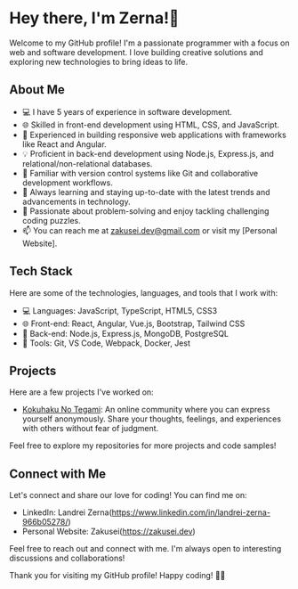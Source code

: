 
# Hey there, I'm Zerna!👋

Welcome to my GitHub profile! I'm a passionate programmer with a focus on web and software development. I love building creative solutions and exploring new technologies to bring ideas to life.

## About Me

- 💻 I have 5 years of experience in software development.
- 🌐 Skilled in front-end development using HTML, CSS, and JavaScript.
- 🚀 Experienced in building responsive web applications with frameworks like React and Angular.
- 💡 Proficient in back-end development using Node.js, Express.js, and relational/non-relational databases.
- 🔧 Familiar with version control systems like Git and collaborative development workflows.
- 🌱 Always learning and staying up-to-date with the latest trends and advancements in technology.
- 💬 Passionate about problem-solving and enjoy tackling challenging coding puzzles.
- 📫 You can reach me at zakusei.dev@gmail.com or visit my [Personal Website].

## Tech Stack

Here are some of the technologies, languages, and tools that I work with:

- 💻 Languages: JavaScript, TypeScript, HTML5, CSS3
- 🌐 Front-end: React, Angular, Vue.js, Bootstrap, Tailwind CSS
- 🚀 Back-end: Node.js, Express.js, MongoDB, PostgreSQL
- 🔧 Tools: Git, VS Code, Webpack, Docker, Jest

## Projects

Here are a few projects I've worked on:

- [Kokuhaku No Tegami](https://github.com/zakusei/kokuhaku-app): An online community where you can express yourself anonymously. Share your thoughts, feelings, and experiences with others without fear of judgment.

Feel free to explore my repositories for more projects and code samples!

## Connect with Me

Let's connect and share our love for coding! You can find me on:

- LinkedIn: Landrei Zerna(https://www.linkedin.com/in/landrei-zerna-966b05278/)
- Personal Website: Zakusei(https://zakusei.dev)

Feel free to reach out and connect with me. I'm always open to interesting discussions and collaborations!

Thank you for visiting my GitHub profile! Happy coding! 🚀😊

